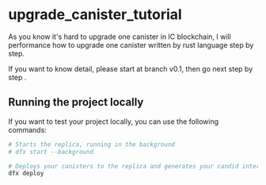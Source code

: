 # upgrade_canister_tutorial

As you know it's hard to upgrade one canister in IC blockchain, I will
performance how to upgrade one canister written by rust language step by step.

If you want to know detail, please start at branch v0.1, then go next step by step .

## Running the project locally

If you want to test your project locally, you can use the following commands:

```bash
# Starts the replica, running in the background
# dfx start --background

# Deploys your canisters to the replica and generates your candid interface
dfx deploy
```


